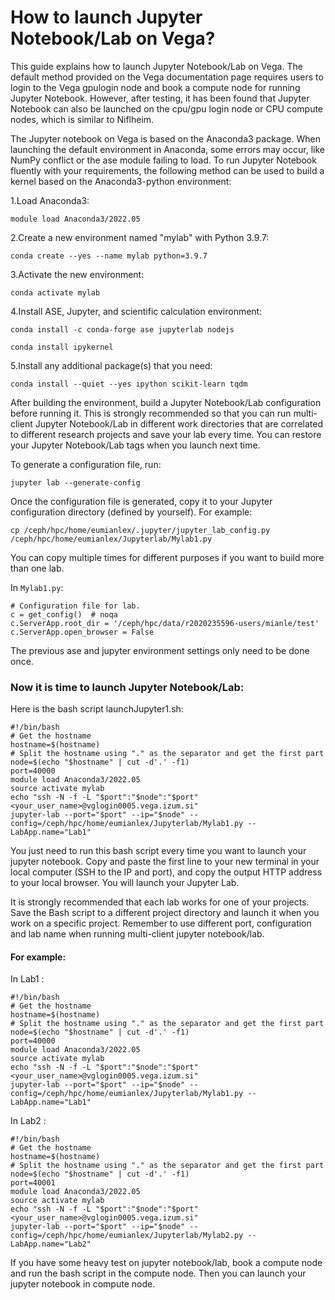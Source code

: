# How to launch Jupyter Notebook/Lab on Vega?

This guide explains how to launch Jupyter Notebook/Lab on Vega. The default method provided on the Vega documentation page requires users to login to the Vega gpulogin node and book a compute node for running Jupyter Notebook. However, after testing, it has been found that Jupyter Notebook can also be launched on the cpu/gpu login node or CPU compute nodes, which is similar to Niflheim.

The Jupyter notebook on Vega is based on the Anaconda3 package. When launching the default environment in Anaconda, some errors may occur, like NumPy conflict or the ase module failing to load. To run Jupyter Notebook fluently with your requirements, the following method can be used to build a kernel based on the Anaconda3-python environment:

1.Load Anaconda3:

`module load Anaconda3/2022.05`

2.Create a new environment named "mylab" with Python 3.9.7:

`conda create --yes --name mylab python=3.9.7`

3.Activate the new environment:

`conda activate mylab`

4.Install ASE, Jupyter, and scientific calculation environment:

`conda install -c conda-forge ase jupyterlab nodejs`

`conda install ipykernel`

5.Install any additional package(s) that you need:

`conda install --quiet --yes ipython scikit-learn tqdm`


After building the environment, build a Jupyter Notebook/Lab configuration before running it. This is strongly recommended so that you can run multi-client Jupyter Notebook/Lab in different work directories that are correlated to different research projects and save your lab every time. You can restore your Jupyter Notebook/Lab tags when you launch next time.

To generate a configuration file, run:

`jupyter lab --generate-config`

Once the configuration file is generated, copy it to your Jupyter configuration directory (defined by yourself). For example:

`cp /ceph/hpc/home/eumianlex/.jupyter/jupyter_lab_config.py /ceph/hpc/home/eumianlex/Jupyterlab/Mylab1.py`

You can copy multiple times for different purposes if you want to build more than one lab.

In `Mylab1.py`:
```
# Configuration file for lab.
c = get_config()  # noqa
c.ServerApp.root_dir = '/ceph/hpc/data/r2020235596-users/mianle/test'
c.ServerApp.open_browser = False
```
The previous ase and jupyter environment settings only need to be done once.

### Now it is time to launch Jupyter Notebook/Lab:
Here is the bash script launchJupyter1.sh:
```
#!/bin/bash
# Get the hostname
hostname=$(hostname)
# Split the hostname using "." as the separator and get the first part
node=$(echo "$hostname" | cut -d'.' -f1)
port=40000
module load Anaconda3/2022.05
source activate mylab
echo "ssh -N -f -L "$port":"$node":"$port" <your_user_name>@vglogin0005.vega.izum.si"
jupyter-lab --port="$port" --ip="$node" --config=/ceph/hpc/home/eumianlex/Jupyterlab/Mylab1.py --LabApp.name="Lab1"
```

You just need to run this bash script every time you want to launch your jupyter notebook. Copy and paste the first line to your new terminal in your local computer (SSH to the IP and port), and copy the output HTTP address to your local browser. You will launch your Jupyter Lab.



It is strongly recommended that each lab works for one of your projects. Save the Bash script to a different project directory and launch it when you work on a specific project. Remember to use different port, configuration and lab name when running multi-client jupyter notebook/lab.


#### For example:
In Lab1 : 
```
#!/bin/bash
# Get the hostname
hostname=$(hostname)
# Split the hostname using "." as the separator and get the first part
node=$(echo "$hostname" | cut -d'.' -f1)
port=40000
module load Anaconda3/2022.05
source activate mylab
echo "ssh -N -f -L "$port":"$node":"$port" <your_user_name>@vglogin0005.vega.izum.si"
jupyter-lab --port="$port" --ip="$node" --config=/ceph/hpc/home/eumianlex/Jupyterlab/Mylab1.py --LabApp.name="Lab1"
```

In Lab2 :
```
#!/bin/bash
# Get the hostname
hostname=$(hostname)
# Split the hostname using "." as the separator and get the first part
node=$(echo "$hostname" | cut -d'.' -f1)
port=40001
module load Anaconda3/2022.05
source activate mylab
echo "ssh -N -f -L "$port":"$node":"$port" <your_user_name>@vglogin0005.vega.izum.si"
jupyter-lab --port="$port" --ip="$node" --config=/ceph/hpc/home/eumianlex/Jupyterlab/Mylab2.py --LabApp.name="Lab2"
```

If you have some heavy test on jupyter notebook/lab, book a compute node and run the bash script in the compute node. Then you can launch your jupyter notebook in compute node.


